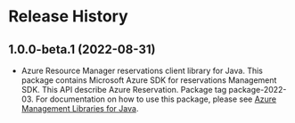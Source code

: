 # Release History

## 1.0.0-beta.1 (2022-08-31)

- Azure Resource Manager reservations client library for Java. This package contains Microsoft Azure SDK for reservations Management SDK. This API describe Azure Reservation. Package tag package-2022-03. For documentation on how to use this package, please see [Azure Management Libraries for Java](https://aka.ms/azsdk/java/mgmt).
